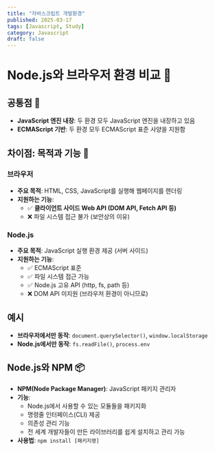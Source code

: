 ```yaml
---
title: "자바스크립트 개발환경"
published: 2025-03-17
tags: [Javascript, Study]
category: Javascript
draft: false
---
```


# Node.js와 브라우저 환경 비교 🔄
## 공통점 🤝
- **JavaScript 엔진 내장**: 두 환경 모두 JavaScript 엔진을 내장하고 있음
- **ECMAScript 기반**: 두 환경 모두 ECMAScript 표준 사양을 지원함

## 차이점: 목적과 기능 🎯
### 브라우저
- **주요 목적**: HTML, CSS, JavaScript를 실행해 웹페이지를 렌더링
- **지원하는 기능**:
    - ✅ **클라이언트 사이드 Web API (DOM API, Fetch API 등)**
    - ❌ 파일 시스템 접근 불가 (보안상의 이유)

### Node.js
- **주요 목적**: JavaScript 실행 환경 제공 (서버 사이드)
- **지원하는 기능**:
    - ✅ ECMAScript 표준
    - ✅ 파일 시스템 접근 가능
    - ✅ Node.js 고유 API (http, fs, path 등)
    - ❌ DOM API 미지원 (브라우저 환경이 아니므로)

## 예시
- **브라우저에서만 동작**: `document.querySelector()`, `window.localStorage`
- **Node.js에서만 동작**: `fs.readFile()`, `process.env`

## Node.js와 NPM 📦
- **NPM(Node Package Manager)**: JavaScript 패키지 관리자
- **기능**:
    - Node.js에서 사용할 수 있는 모듈들을 패키지화
    - 명령줄 인터페이스(CLI) 제공
    - 의존성 관리 기능
    - 전 세계 개발자들이 만든 라이브러리를 쉽게 설치하고 관리 가능
- **사용법**: `npm install [패키지명]`